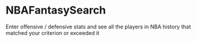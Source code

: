# NBAFantasySearch
Enter offensive / defensive stats and see all the players in NBA history that matched your criterion or exceeded it
